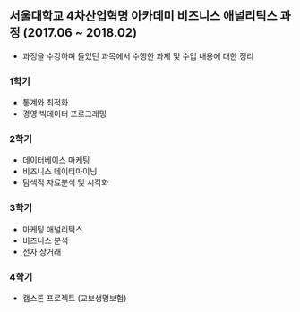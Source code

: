 ## 서울대학교 4차산업혁명 아카데미 비즈니스 애널리틱스 과정 (2017.06 ~ 2018.02)

- 과정을 수강하며 들었던 과목에서 수행한 과제 및 수업 내용에 대한 정리

### 1학기
- 통계와 최적화
- 경영 빅데이터 프로그래밍

### 2학기
- 데이터베이스 마케팅
- 비즈니스 데이터마이닝
- 탐색적 자료분석 및 시각화

### 3학기
- 마케팅 애널리틱스
- 비즈니스 분석
- 전자 상거래

### 4학기
- 캡스톤 프로젝트 (교보생명보험)
